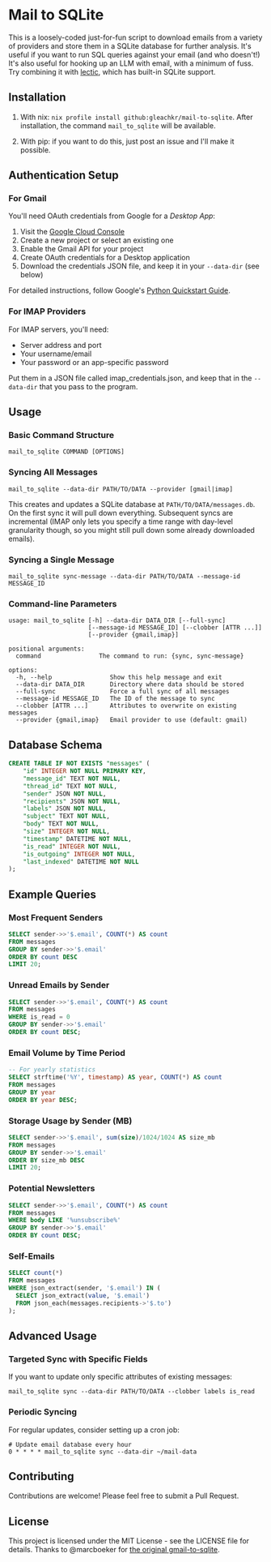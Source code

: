 # Mail to SQLite

This is a loosely-coded just-for-fun script to download emails from a variety 
of providers and store them in a SQLite database for further analysis. It's 
useful if you want to run SQL queries against your email (and who doesn't!) 
It's also useful for hooking up an LLM with email, with a minimum of fuss. Try 
combining it with [lectic](https://github.com/gleachkr/lectic), which has 
built-in SQLite support.

## Installation

1. With nix: `nix profile install github:gleachkr/mail-to-sqlite`. 
   After installation, the command `mail_to_sqlite` will be available.

2. With pip: if you want to do this, just post an issue and I'll make 
   it possible.

## Authentication Setup

### For Gmail

You'll need OAuth credentials from Google for a *Desktop App*:

1. Visit the [Google Cloud Console](https://console.cloud.google.com/)
2. Create a new project or select an existing one
3. Enable the Gmail API for your project
4. Create OAuth credentials for a Desktop application
5. Download the credentials JSON file, and keep it in your `--data-dir` 
   (see below)

For detailed instructions, follow Google's [Python Quickstart 
Guide](https://developers.google.com/gmail/api/quickstart/python#set_up_your_environment).

### For IMAP Providers

For IMAP servers, you'll need:
- Server address and port
- Your username/email
- Your password or an app-specific password

Put them in a JSON file called imap_credentials.json, and keep that in 
the `--data-dir` that you pass to the program.

## Usage

### Basic Command Structure

```
mail_to_sqlite COMMAND [OPTIONS]
```

### Syncing All Messages

```
mail_to_sqlite --data-dir PATH/TO/DATA --provider [gmail|imap]
```

This creates and updates a SQLite database at `PATH/TO/DATA/messages.db`. On 
the first sync it will pull down everything. Subsequent syncs are incremental 
(IMAP only lets you specify a time range with day-level granularity though, so 
you might still pull down some already downloaded emails).

### Syncing a Single Message

```
mail_to_sqlite sync-message --data-dir PATH/TO/DATA --message-id MESSAGE_ID
```

### Command-line Parameters

```
usage: mail_to_sqlite [-h] --data-dir DATA_DIR [--full-sync] 
                      [--message-id MESSAGE_ID] [--clobber [ATTR ...]]
                      [--provider {gmail,imap}]

positional arguments:
  command                The command to run: {sync, sync-message}

options:
  -h, --help                Show this help message and exit
  --data-dir DATA_DIR       Directory where data should be stored
  --full-sync               Force a full sync of all messages
  --message-id MESSAGE_ID   The ID of the message to sync
  --clobber [ATTR ...]      Attributes to overwrite on existing messages
  --provider {gmail,imap}   Email provider to use (default: gmail)
```

## Database Schema

```sql
CREATE TABLE IF NOT EXISTS "messages" (
    "id" INTEGER NOT NULL PRIMARY KEY, 
    "message_id" TEXT NOT NULL,
    "thread_id" TEXT NOT NULL,
    "sender" JSON NOT NULL, 
    "recipients" JSON NOT NULL,
    "labels" JSON NOT NULL,
    "subject" TEXT NOT NULL,
    "body" TEXT NOT NULL,
    "size" INTEGER NOT NULL,
    "timestamp" DATETIME NOT NULL,
    "is_read" INTEGER NOT NULL,
    "is_outgoing" INTEGER NOT NULL,
    "last_indexed" DATETIME NOT NULL
);
```

## Example Queries

### Most Frequent Senders

```sql
SELECT sender->>'$.email', COUNT(*) AS count
FROM messages
GROUP BY sender->>'$.email'
ORDER BY count DESC
LIMIT 20;
```

### Unread Emails by Sender

```sql
SELECT sender->>'$.email', COUNT(*) AS count
FROM messages
WHERE is_read = 0
GROUP BY sender->>'$.email'
ORDER BY count DESC;
```

### Email Volume by Time Period

```sql
-- For yearly statistics
SELECT strftime('%Y', timestamp) AS year, COUNT(*) AS count
FROM messages
GROUP BY year
ORDER BY year DESC;
```

### Storage Usage by Sender (MB)

```sql
SELECT sender->>'$.email', sum(size)/1024/1024 AS size_mb
FROM messages
GROUP BY sender->>'$.email'
ORDER BY size_mb DESC
LIMIT 20;
```

### Potential Newsletters

```sql
SELECT sender->>'$.email', COUNT(*) AS count
FROM messages
WHERE body LIKE '%unsubscribe%' 
GROUP BY sender->>'$.email'
ORDER BY count DESC;
```

### Self-Emails

```sql
SELECT count(*)
FROM messages
WHERE json_extract(sender, '$.email') IN (
  SELECT json_extract(value, '$.email')
  FROM json_each(messages.recipients->'$.to')
);
```

## Advanced Usage

### Targeted Sync with Specific Fields

If you want to update only specific attributes of existing messages:

```
mail_to_sqlite sync --data-dir PATH/TO/DATA --clobber labels is_read
```

### Periodic Syncing

For regular updates, consider setting up a cron job:

```
# Update email database every hour
0 * * * * mail_to_sqlite sync --data-dir ~/mail-data
```
## Contributing

Contributions are welcome! Please feel free to submit a Pull Request.

## License

This project is licensed under the MIT License - see the LICENSE file for 
details. Thanks to @marcboeker for [the original 
gmail-to-sqlite](https://github.com/marcboeker/gmail-to-sqlite).
